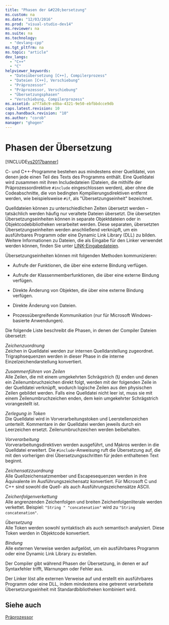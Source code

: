```yaml
---
title: "Phasen der &#220;bersetzung"
ms.custom: na
ms.date: "12/03/2016"
ms.prod: "visual-studio-dev14"
ms.reviewer: na
ms.suite: na
ms.technology: 
  - "devlang-cpp"
ms.tgt_pltfrm: na
ms.topic: "article"
dev_langs: 
  - "C++"
  - "C"
helpviewer_keywords: 
  - "Dateiübersetzung [C++], Compilerprozess"
  - "Dateien [C++], Verschiebung"
  - "Präprozessor"
  - "Präprozessor, Verschiebung"
  - "Übersetzungsphasen"
  - "Verschiebung, Compilerprozess"
ms.assetid: a7f7a8c9-e8ba-4321-9e50-ebfbbdcce9db
caps.latest.revision: 10
caps.handback.revision: "10"
ms.author: "corob"
manager: "ghogen"
---
```

# Phasen der &#220;bersetzung
[!INCLUDE[vs2017banner](../assembler/inline/includes/vs2017banner.md)]

C\- und C\+\+\-Programme bestehen aus mindestens einer Quelldatei, von denen jede einen Teil des Texts des Programms enthält.  Eine Quelldatei wird zusammen mit ihren Includedateien \(Dateien, die mithilfe der Präprozessordirektive `#include` eingeschlossen werden\), aber ohne die Codeabschnitte, die von bedingten Kompilierungsdirektiven entfernt werden, wie beispielsweise `#if`, als "Übersetzungseinheit" bezeichnet.  
  
 Quelldateien können zu unterschiedlichen Zeiten übersetzt werden – tatsächlich werden häufig nur veraltete Dateien übersetzt.  Die übersetzten Übersetzungseinheiten können in separate Objektdateien oder in Objektcodebibliotheken verarbeitet werden.  Diese separaten, übersetzten Übersetzungseinheiten werden anschließend verknüpft, um ein ausführbares Programm oder eine Dynamic Link Library \(DLL\) zu bilden.  Weitere Informationen zu Dateien, die als Eingabe für den Linker verwendet werden können, finden Sie unter [LINK\-Eingabedateien](../build/reference/link-input-files.md).  
  
 Übersetzungseinheiten können mit folgenden Methoden kommunizieren:  
  
-   Aufrufe der Funktionen, die über eine externe Bindung verfügen.  
  
-   Aufrufe der Klassenmemberfunktionen, die über eine externe Bindung verfügen.  
  
-   Direkte Änderung von Objekten, die über eine externe Bindung verfügen.  
  
-   Direkte Änderung von Dateien.  
  
-   Prozessübergreifende Kommunikation \(nur für Microsoft Windows\-basierte Anwendungen\).  
  
 Die folgende Liste beschreibt die Phasen, in denen der Compiler Dateien übersetzt:  
  
 *Zeichenzuordnung*  
 Zeichen in Quelldatei werden zur internen Quelldarstellung zugeordnet.  Trigraphsequenzen werden in dieser Phase in die interne Einzelzeichendarstellung konvertiert.  
  
 *Zusammenführen von Zeilen*  
 Alle Zeilen, die mit einem umgekehrten Schrägstrich \(**\\**\) enden und denen ein Zeilenumbruchzeichen direkt folgt, werden mit der folgenden Zeile in der Quelldatei verknüpft, wodurch logische Zeilen aus den physischen Zeilen gebildet werden.  Falls eine Quelldatei nicht leer ist, muss sie mit einem Zeilenumbruchzeichen enden, dem kein umgekehrter Schrägstrich vorangestellt ist.  
  
 *Zerlegung in Token*  
 Die Quelldatei wird in Vorverarbeitungstoken und Leerstellenzeichen unterteilt.  Kommentare in der Quelldatei werden jeweils durch ein Leerzeichen ersetzt.  Zeilenumbruchzeichen werden beibehalten.  
  
 *Vorverarbeitung*  
 Vorverarbeitungsdirektiven werden ausgeführt, und Makros werden in die Quelldatei erweitert.  Die `#include`\-Anweisung ruft die Übersetzung auf, die mit den vorherigen drei Übersetzungsschritten für jeden enthaltenen Text beginnt.  
  
 *Zeichensatzzuordnung*  
 Alle Quellzeichensatzmember und Escapesequenzen werden in ihre Äquivalente im Ausführungszeichensatz konvertiert.  Für Microsoft C und C\+\+ sind sowohl die Quell\- als auch Ausführungszeichensätze ASCII.  
  
 *Zeichenfolgenverkettung*  
 Alle angrenzenden Zeichenfolgen und breiten Zeichenfolgenliterale werden verkettet.  Beispiel: `"String " "concatenation"` wird zu `"String concatenation"`.  
  
 *Übersetzung*  
 Alle Token werden sowohl syntaktisch als auch semantisch analysiert. Diese Token werden in Objektcode konvertiert.  
  
 *Bindung*  
 Alle externen Verweise werden aufgelöst, um ein ausführbares Programm oder eine Dynamic Link Library zu erstellen.  
  
 Der Compiler gibt während Phasen der Übersetzung, in denen er auf Syntaxfehler trifft, Warnungen oder Fehler aus.  
  
 Der Linker löst alle externen Verweise auf und erstellt ein ausführbares Programm oder eine DLL, indem mindestens eine getrennt verarbeitete Übersetzungseinheit mit Standardbibliotheken kombiniert wird.  
  
## Siehe auch  
 [Präprozessor](../preprocessor/preprocessor.md)
